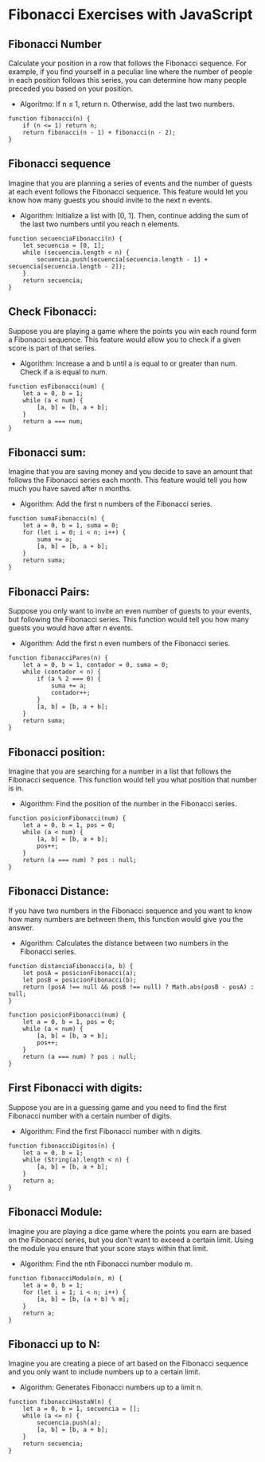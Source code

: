 # Fibonacci Exercises with JavaScript

## Fibonacci Number

Calculate your position in a row that follows the Fibonacci sequence. For example, if you find yourself in a peculiar line where the number of people in each position follows this series, you can determine how many people preceded you based on your position.

- Algoritmo: If n ≤ 1, return n. Otherwise, add the last two numbers.

```
function fibonacci(n) {
    if (n <= 1) return n;
    return fibonacci(n - 1) + fibonacci(n - 2);
}
```

## Fibonacci sequence

Imagine that you are planning a series of events and the number of guests at each event follows the Fibonacci sequence. This feature would let you know how many guests you should invite to the next n events.

- Algorithm: Initialize a list with [0, 1]. Then, continue adding the sum of the last two numbers until you reach n elements.

```
function secuenciaFibonacci(n) {
    let secuencia = [0, 1];
    while (secuencia.length < n) {
        secuencia.push(secuencia[secuencia.length - 1] + secuencia[secuencia.length - 2]);
    }
    return secuencia;
}
```

## Check Fibonacci:

Suppose you are playing a game where the points you win each round form a Fibonacci sequence. This feature would allow you to check if a given score is part of that series.

- Algorithm: Increase a and b until a is equal to or greater than num. Check if a is equal to num.

```
function esFibonacci(num) {
    let a = 0, b = 1;
    while (a < num) {
        [a, b] = [b, a + b];
    }
    return a === num;
}
```

## Fibonacci sum:

Imagine that you are saving money and you decide to save an amount that follows the Fibonacci series each month. This feature would tell you how much you have saved after n months.

- Algorithm: Add the first n numbers of the Fibonacci series.

```
function sumaFibonacci(n) {
    let a = 0, b = 1, suma = 0;
    for (let i = 0; i < n; i++) {
        suma += a;
        [a, b] = [b, a + b];
    }
    return suma;
}
```

## Fibonacci Pairs:

Suppose you only want to invite an even number of guests to your events, but following the Fibonacci series. This function would tell you how many guests you would have after n events.

- Algorithm: Add the first n even numbers of the Fibonacci series.

```
function fibonacciPares(n) {
    let a = 0, b = 1, contador = 0, suma = 0;
    while (contador < n) {
        if (a % 2 === 0) {
            suma += a;
            contador++;
        }
        [a, b] = [b, a + b];
    }
    return suma;
}
```

## Fibonacci position:

Imagine that you are searching for a number in a list that follows the Fibonacci sequence. This function would tell you what position that number is in.

- Algorithm: Find the position of the number in the Fibonacci series.

```
function posicionFibonacci(num) {
    let a = 0, b = 1, pos = 0;
    while (a < num) {
        [a, b] = [b, a + b];
        pos++;
    }
    return (a === num) ? pos : null;
}
```

## Fibonacci Distance:

If you have two numbers in the Fibonacci sequence and you want to know how many numbers are between them, this function would give you the answer.

- Algorithm: Calculates the distance between two numbers in the Fibonacci series.

```
function distanciaFibonacci(a, b) {
    let posA = posicionFibonacci(a);
    let posB = posicionFibonacci(b);
    return (posA !== null && posB !== null) ? Math.abs(posB - posA) : null;
}

function posicionFibonacci(num) {
    let a = 0, b = 1, pos = 0;
    while (a < num) {
        [a, b] = [b, a + b];
        pos++;
    }
    return (a === num) ? pos : null;
}
```

## First Fibonacci with digits:

Suppose you are in a guessing game and you need to find the first Fibonacci number with a certain number of digits.

- Algorithm: Find the first Fibonacci number with n digits.

```
function fibonacciDigitos(n) {
    let a = 0, b = 1;
    while (String(a).length < n) {
        [a, b] = [b, a + b];
    }
    return a;
}
```

## Fibonacci Module:

Imagine you are playing a dice game where the points you earn are based on the Fibonacci series, but you don't want to exceed a certain limit. Using the module you ensure that your score stays within that limit.

- Algorithm: Find the nth Fibonacci number modulo m.

```
function fibonacciModulo(n, m) {
    let a = 0, b = 1;
    for (let i = 1; i < n; i++) {
        [a, b] = [b, (a + b) % m];
    }
    return a;
}
```

## Fibonacci up to N:

Imagine you are creating a piece of art based on the Fibonacci sequence and you only want to include numbers up to a certain limit.

- Algorithm: Generates Fibonacci numbers up to a limit n.

```
function fibonacciHastaN(n) {
    let a = 0, b = 1, secuencia = [];
    while (a <= n) {
        secuencia.push(a);
        [a, b] = [b, a + b];
    }
    return secuencia;
}
```
